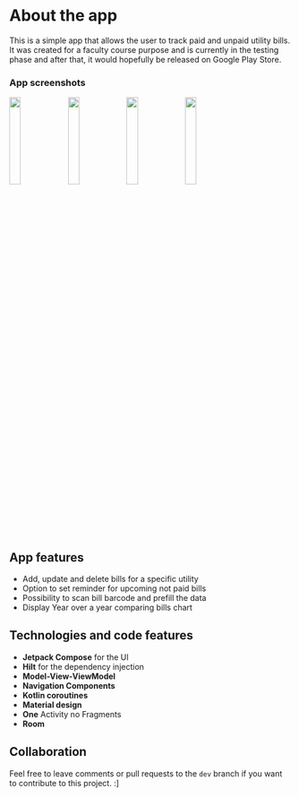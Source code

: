 # About the app
This is a simple app that allows the user to track paid and unpaid utility bills. It was created for a faculty course purpose and is currently in the testing phase and after that, it would hopefully be released on Google Play Store. 
### App screenshots
<img src="https://user-images.githubusercontent.com/37843034/148128422-6af6417c-267c-47a1-b148-08ac13ce952e.jpg" width=20% height=20%>   <img src="https://user-images.githubusercontent.com/37843034/148131406-20d478ce-6667-4e58-8e22-922f0226c836.jpg" width=20% height=20%>   <img src="https://user-images.githubusercontent.com/37843034/148131515-edf0ad76-ffb7-4175-83a5-c0d1fea91897.jpg" width=20% height=20%> <img src="https://user-images.githubusercontent.com/37843034/148132186-c5660439-b28e-4fb4-994e-53029cbb6617.jpg" width=20% height=20%>
## App features
* Add, update and delete bills for a specific utility
* Option to set reminder for upcoming not paid bills 
* Possibility to scan bill barcode and prefill the data
* Display Year over a year comparing bills chart
## Technologies and code features
* **Jetpack Compose** for the UI
* **Hilt** for the dependency injection
* **Model-View-ViewModel**
* **Navigation Components**
* **Kotlin coroutines**
* **Material design**
* **One** Activity no Fragments
* **Room** 
## Collaboration
Feel free to leave comments or pull requests to the ```dev``` branch if you want to contribute to this project. :]
